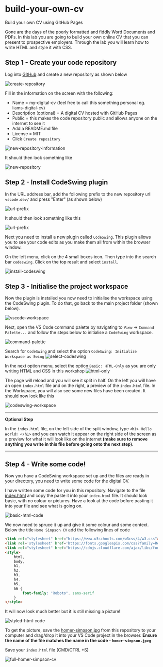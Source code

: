 # build-your-own-cv
Build your own CV using GitHub Pages

Gone are the days of the poorly formatted and fiddly Word Documents and PDFs. In this lab you are going to build your own online CV that you can present to prospective employers. Through the lab you will learn how to write HTML and style it with CSS.

## Step 1 - Create your code repository
Log into [GitHub](https://github.com/) and create a new repository as shown below

![create-repository](./assets/create-repository.png)

Fill in the information on the screen with the following:
- Name = my-digital-cv (feel free to call this something personal eg. liams-digital-cv)
- Description (optional) = A digital CV hosted with GitHub Pages
- Public = this makes the code repository public and allows anyone on the internet to see it
- Add a README.md file
- License = MIT
- Click `Create repository`

![new-repository-information](./assets/new-repository-info.png)

It should then look something like

![new-repository](./assets/new-repository.png)

## Step 2 - Install CodeSwing plugin

In the URL address bar, add the following prefix to the new repository url `vscode.dev/` and press "Enter" (as shown below)

![url-prefix](./assets/url-prefix.png)

It should then look something like this

![url-prefix](./assets/vscode-preview.png)

Next you need to install a new plugin called `CodeSwing`. This plugin allows you to see your code edits as you make them all from within the browser window.

On the left menu, click on the 4 small boxes icon. Then type into the search bar `codeswing`. Click on the top result and select `install`.

![install-codeswing](./assets/codeswing-plugin.png)

## Step 3 - Initialise the project workspace

Now the plugin is installed you now need to initialise the workspace using the CodeSwing plugin. To do that, go back to the main project folder (shown below).

![vscode-workspace](./assets/vscode-workspace.png)

Next, open the VS Code command palette by navigating to `View` -> `Command Palette...` and follow the steps below to initialise a `CodeSwing` workspace.

![command-palette](./assets/command-palette.png)

Search for `CodeSwing` and select the option `CodeSwing: Initialize Workspace as Swing`
![select-codeswing](./assets/select-codeswing.png)

In the next option menu, select the option `Basic: HTML-Only` as you are only writing HTML and CSS in this workshop 
![html-only](./assets/html-only.png)

The page will reload and you will see it split in half. On the left you will have an open `index.html` file and on the right, a preview of the `index.html` file. In the Workspace, you will also see some new files have been created. It should now look like this

![codeswing-workspace](./assets/codeswing-workspace.png)

---
**Optional Step** 

In the `index.html` file, on the left side of the split window, type `<h1> Hello World! </h1>` and you can watch it appear on the right side of the screen as a preview for what it will look like on the internet **(make sure to remove anything you write in this file before going onto the next step)**.

---

## Step 4 - Write some code!

Now you have a CodeSwing workspace set up and the files are ready in your directory, you need to write some code for the digital CV.

I have written some code for you in this repository. Navigate to the file [index.html](./index.html) and copy the paste it into your `index.html` file. It should look basic, with no colour or pictures. Have a look at the code before pasting it into your file and see what is going on.

![basic-html-code](./assets/basic-html-code.png)

We now need to spruce it up and give it some colour and some context. Below the title `Home Simpson CV` add the following lines of code

```html
<link rel="stylesheet" href="https://www.w3schools.com/w3css/4/w3.css">
<link rel='stylesheet' href='https://fonts.googleapis.com/css?family=Roboto'>
<link rel="stylesheet" href="https://cdnjs.cloudflare.com/ajax/libs/font-awesome/4.7.0/css/font-awesome.min.css">
<style>
    html,
    body,
    h1,
    h2,
    h3,
    h4,
    h5,
    h6 {
        font-family: "Roboto", sans-serif
    }
</style>
```

It will now look much better but it is still missing a picture!

![styled-html-code](./assets/html-styled-code.png)

To get the picture, save the [homer-simpson.jpg](./assets/homer-simpson.jpeg) from this repository to your computer and drag/drop it into your VS Code project in the browser. **Ensure the name of the file matches the name in the code - `homer-simpson.jpeg`**

Save your `index.html` file (CMD/CTRL +S)

![full-homer-simpson-cv](./assets/homer-simpson-cv.png)




